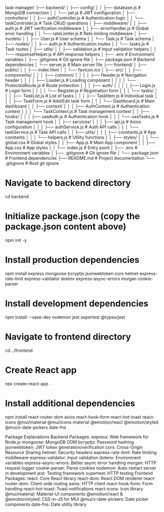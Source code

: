 task-manager/
├── backend/
│   ├── config/
│   │   ├── database.js          # MongoDB connection
│   │   └── jwt.js               # JWT configuration
│   ├── controllers/
│   │   ├── authController.js    # Authentication logic
│   │   └── taskController.js    # Task CRUD operations
│   ├── middleware/
│   │   ├── auth.js             # JWT verification middleware
│   │   ├── errorHandler.js     # Global error handling
│   │   └── rateLimiter.js      # Rate limiting middleware
│   ├── models/
│   │   ├── User.js             # User schema
│   │   └── Task.js             # Task schema
│   ├── routes/
│   │   ├── auth.js             # Authentication routes
│   │   └── tasks.js            # Task routes
│   ├── utils/
│   │   ├── validation.js       # Input validation helpers
│   │   └── responseHelper.js   # API response helpers
│   ├── .env                    # Environment variables
│   ├── .gitignore             # Git ignore file
│   ├── package.json           # Backend dependencies
│   └── server.js              # Main server file
├── frontend/
│   ├── public/
│   │   ├── index.html
│   │   └── favicon.ico
│   ├── src/
│   │   ├── components/
│   │   │   ├── common/
│   │   │   │   ├── Header.js           # Navigation header
│   │   │   │   ├── Loader.js           # Loading component
│   │   │   │   └── ProtectedRoute.js   # Route protection
│   │   │   ├── auth/
│   │   │   │   ├── Login.js            # Login form
│   │   │   │   └── Register.js         # Registration form
│   │   │   └── tasks/
│   │   │       ├── TaskList.js         # List of tasks
│   │   │       ├── TaskItem.js         # Individual task
│   │   │       ├── TaskForm.js         # Add/Edit task form
│   │   │       └── Dashboard.js        # Main dashboard
│   │   ├── context/
│   │   │   ├── AuthContext.js          # Authentication context
│   │   │   └── TaskContext.js          # Task management context
│   │   ├── hooks/
│   │   │   ├── useAuth.js              # Authentication hook
│   │   │   └── useTasks.js             # Task management hook
│   │   ├── services/
│   │   │   ├── api.js                  # Axios configuration
│   │   │   ├── authService.js          # Auth API calls
│   │   │   └── taskService.js          # Task API calls
│   │   ├── utils/
│   │   │   ├── constants.js            # App constants
│   │   │   └── helpers.js              # Utility functions
│   │   ├── styles/
│   │   │   └── global.css              # Global styles
│   │   ├── App.js                      # Main App component
│   │   ├── App.css                     # App styles
│   │   └── index.js                    # Entry point
│   ├── .env                            # Environment variables
│   ├── .gitignore                      # Git ignore file
│   └── package.json                    # Frontend dependencies
├── README.md                           # Project documentation
└── .gitignore                          # Root git ignore


# Navigate to backend directory
cd backend

# Initialize package.json (copy the package.json content above)
npm init -y

# Install production dependencies
npm install express mongoose bcryptjs jsonwebtoken cors helmet express-rate-limit express-validator dotenv express-async-errors morgan cookie-parser

# Install development dependencies
npm install --save-dev nodemon jest supertest @types/jest


# Navigate to frontend directory
cd ../frontend

# Create React app
npx create-react-app .

# Install additional dependencies
npm install react-router-dom axios react-hook-form react-hot-toast react-icons @mui/material @mui/icons-material @emotion/react @emotion/styled @mui/x-date-pickers date-fns


Package Explanations
Backend Packages:
express: Web framework for Node.js
mongoose: MongoDB ODM
bcryptjs: Password hashing
jsonwebtoken: JWT token generation/verification
cors: Cross-Origin Resource Sharing
helmet: Security headers
express-rate-limit: Rate limiting middleware
express-validator: Input validation
dotenv: Environment variables
express-async-errors: Better async error handling
morgan: HTTP request logger
cookie-parser: Parse cookies
nodemon: Auto-restart server in development
jest: Testing framework
supertest: HTTP testing
Frontend Packages:
react: Core React library
react-dom: React DOM renderer
react-router-dom: Client-side routing
axios: HTTP client
react-hook-form: Form handling
react-hot-toast: Toast notifications
react-icons: Icon library
@mui/material: Material-UI components
@emotion/react & @emotion/styled: CSS-in-JS for MUI
@mui/x-date-pickers: Date picker components
date-fns: Date utility library